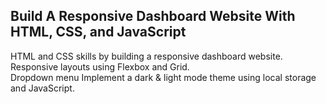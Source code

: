 ## Build A Responsive Dashboard Website With HTML, CSS, and JavaScript

HTML and CSS skills by building a responsive dashboard website.  
Responsive layouts using Flexbox and Grid.  
Dropdown menu 
Implement a dark & light mode theme using local storage and JavaScript. 



